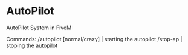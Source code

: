 # AutoPilot
AutoPilot System in  FiveM

Commands:
/autopilot [normal/crazy] | starting the autopilot
/stop-ap | stoping the autopilot

